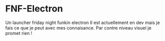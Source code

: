 # FNF-Electron

Un launcher friday night funkin electron
Il est actuellement en dev mais je fais ce que je peut avec mes connaisance.
Par contre niveau visuel je promet rien !
